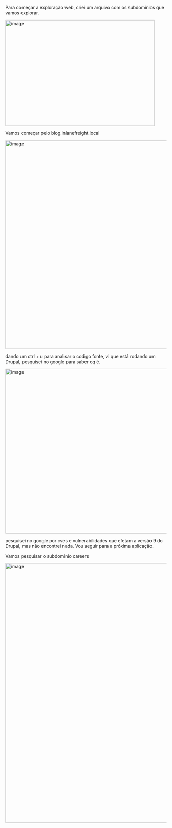 Para começar a exploração web, criei um arquivo com os subdominios que vamos explorar.

<img width="466" height="330" alt="image" src="https://github.com/user-attachments/assets/19954ff7-0e66-4240-b350-d5949f4730b7" />


Vamos começar pelo blog.inlanefreight.local

<img width="1124" height="651" alt="image" src="https://github.com/user-attachments/assets/eccd2fbc-645c-43c2-bd04-4d465a8b6422" />

dando um ctrl + u para analisar o codigo fonte, vi que está rodando um Drupal, pesquisei no google para saber oq é.

<img width="940" height="513" alt="image" src="https://github.com/user-attachments/assets/eb19e80e-b02e-4fdc-8816-0c57fb379379" />

pesquisei no google por cves e vulnerabilidades que efetam a versão 9 do Drupal, mas não encontrei nada. Vou seguir para a próxima aplicação.

Vamos pesquisar o subdominio careers

<img width="1375" height="810" alt="image" src="https://github.com/user-attachments/assets/3977882f-3cd6-4914-b9f3-c073d5b6b9eb" />




